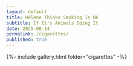 ```yaml
---
layout: default
title: Hélène Thinks Smoking Is OK
subtitle: If It's Animals Doing It
date: 2025-08-14
permalink: /cigarettes/
published: true
---
```


{%- include gallery.html folder="cigarettes" -%}